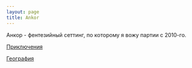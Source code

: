 ```yaml
---
layout: page
title: Ankor
---
```


Анкор - фентезийный сеттинг, по которому я вожу партии с 2010-го.

[Приключения](/ankor/adventures.md)

[География](/ankor/geography/index.md)